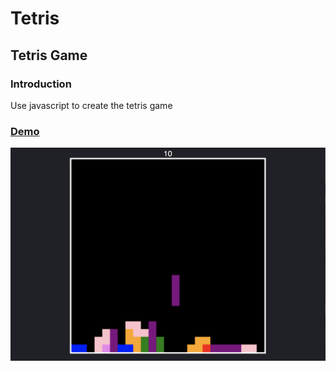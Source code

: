 # Tetris
## Tetris Game
### Introduction
Use javascript to create the tetris game
### [Demo](https://www1.coe.neu.edu/~wukaichun/tetris.html)
![picture](Tetris/demo.png)
